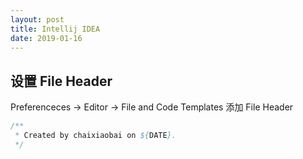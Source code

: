 ```yaml
---
layout: post
title: Intellij IDEA
date: 2019-01-16
---
```


<!-- toc -->

## 设置 File Header

Preferenceces -> Editor -> File and Code Templates
添加 File Header

``` Java
/**
 * Created by chaixiaobai on ${DATE}.
 */
```


